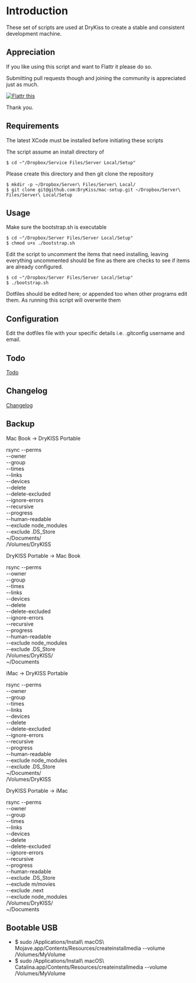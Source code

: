 # Introduction

These set of scripts are used at DryKiss to create a stable and consistent
development machine.

## Appreciation

If you like using this script and want to Flattr it please do so.

Submitting pull requests though and joining the community is appreciated just as much.

[![Flattr this][2]][1]

[1]: https://flattr.com/submit/auto?user_id=drykiss&url=https://github.com/DryKiss/mac-setup&title=Mac+OSX+Development+Scripts&language=English&tags=github,bash,mac,osx,development&category=software
[2]: http://api.flattr.com/button/flattr-badge-large.png

Thank you.

## Requirements

The latest XCode must be installed before initiating these scripts

The script assume an install directory of

    $ cd ~"/Dropbox/Service Files/Server Local/Setup"

Please create this directory and then git clone the repository

    $ mkdir -p ~/Dropbox/Server\ Files/Server\ Local/
    $ git clone git@github.com:DryKiss/mac-setup.git ~/Dropbox/Server\ Files/Server\ Local/Setup

## Usage

Make sure the bootstrap.sh is executable

    $ cd ~"/Dropbox/Server Files/Server Local/Setup"
    $ chmod u+x ./bootstrap.sh

Edit the script to uncomment the items that need installing, leaving everything
uncommented should be fine as there are checks to see if items are already configured.

    $ cd ~"/Dropbox/Server Files/Server Local/Setup"
    $ ./bootstrap.sh

Dotfiles should be edited here; or appended too when other programs edit them.
As running this script will overwrite them

## Configuration

Edit the dotfiles file with your specific details i.e. .gitconfig username and email.

## Todo

[Todo](TODO.md)

## Changelog

[Changelog](CHANGELOG.md)

## Backup

Mac Book -> DryKISS Portable

rsync --perms \
 --owner \
 --group \
 --times \
 --links \
 --devices \
 --delete \
 --delete-excluded \
 --ignore-errors \
 --recursive \
 --progress \
 --human-readable \
 --exclude node_modules \
 --exclude .DS_Store \
 ~/Documents/ \
 /Volumes/DryKISS

DryKISS Portable -> Mac Book

rsync --perms \
 --owner \
 --group \
 --times \
 --links \
 --devices \
 --delete \
 --delete-excluded \
 --ignore-errors \
 --recursive \
 --progress \
 --human-readable \
 --exclude node_modules \
 --exclude .DS_Store \
 /Volumes/DryKISS/ \
 ~/Documents

iMac -> DryKISS Portable

rsync --perms \
 --owner \
 --group \
 --times \
 --links \
 --devices \
 --delete \
 --delete-excluded \
 --ignore-errors \
 --recursive \
 --progress \
 --human-readable \
 --exclude node_modules \
 --exclude .DS_Store \
 ~/Documents/ \
 /Volumes/DryKISS

DryKISS Portable -> iMac

rsync --perms \
 --owner \
 --group \
 --times \
 --links \
 --devices \
 --delete \
 --delete-excluded \
 --ignore-errors \
 --recursive \
 --progress \
 --human-readable \
 --exclude .DS_Store \
 --exclude m/movies \
 --exclude .next \
 --exclude node_modules \
/Volumes/DryKISS/ \
~/Documents

## Bootable USB

- \$ sudo /Applications/Install\ macOS\ Mojave.app/Contents/Resources/createinstallmedia --volume /Volumes/MyVolume
- \$ sudo /Applications/Install\ macOS\ Catalina.app/Contents/Resources/createinstallmedia --volume /Volumes/MyVolume
